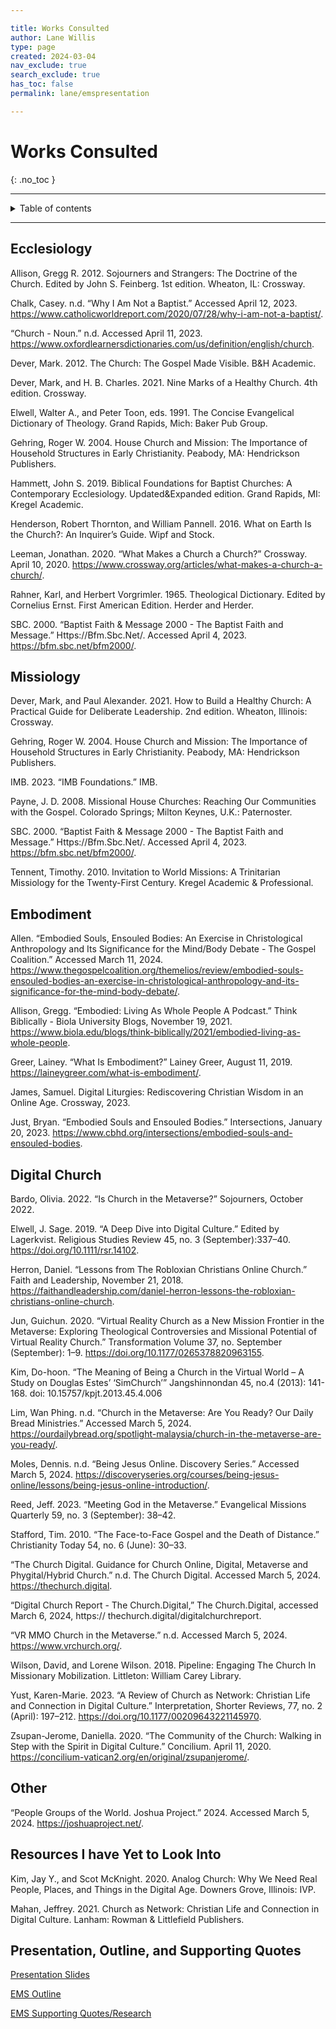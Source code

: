 ```yaml
---

title: Works Consulted
author: Lane Willis
type: page
created: 2024-03-04
nav_exclude: true
search_exclude: true
has_toc: false
permalink: lane/emspresentation

---
```


# Works Consulted
{: .no_toc }

---

<details closed markdown="block">
  <summary>
    Table of contents
  </summary>
  {: .text-delta }
1. TOC
{:toc}
</details>

---

## Ecclesiology 

Allison, Gregg R. 2012. Sojourners and Strangers: The Doctrine of the Church. Edited by John S. Feinberg. 1st edition. Wheaton, IL: Crossway. 

Chalk, Casey. n.d. “Why I Am Not a Baptist.” Accessed April 12, 2023. https://www.catholicworldreport.com/2020/07/28/why-i-am-not-a-baptist/. 

“Church - Noun.” n.d. Accessed April 11, 2023. https://www.oxfordlearnersdictionaries.com/us/definition/english/church. 

Dever, Mark. 2012. The Church: The Gospel Made Visible. B&H Academic. 

Dever, Mark, and H. B. Charles. 2021. Nine Marks of a Healthy Church. 4th edition. Crossway. 

Elwell, Walter A., and Peter Toon, eds. 1991. The Concise Evangelical Dictionary of Theology. Grand Rapids, Mich: Baker Pub Group. 

Gehring, Roger W. 2004. House Church and Mission: The Importance of Household Structures in Early Christianity. Peabody, MA: Hendrickson Publishers. 

Hammett, John S. 2019. Biblical Foundations for Baptist Churches: A Contemporary Ecclesiology. Updated&Expanded edition. Grand Rapids, MI: Kregel Academic. 

Henderson, Robert Thornton, and William Pannell. 2016. What on Earth Is the Church?: An Inquirer’s Guide. Wipf and Stock. 

Leeman, Jonathan. 2020. “What Makes a Church a Church?” Crossway. April 10, 2020. https://www.crossway.org/articles/what-makes-a-church-a-church/. 

Rahner, Karl, and Herbert Vorgrimler. 1965. Theological Dictionary. Edited by Cornelius Ernst. First American Edition. Herder and Herder. 

SBC. 2000. “Baptist Faith & Message 2000 - The Baptist Faith and Message.” Https://Bfm.Sbc.Net/. Accessed April 4, 2023. https://bfm.sbc.net/bfm2000/. 

## Missiology 

Dever, Mark, and Paul Alexander. 2021. How to Build a Healthy Church: A Practical Guide for Deliberate Leadership. 2nd edition. Wheaton, Illinois: Crossway. 

Gehring, Roger W. 2004. House Church and Mission: The Importance of Household Structures in Early Christianity. Peabody, MA: Hendrickson Publishers. 

IMB. 2023. “IMB Foundations.” IMB. 

Payne, J. D. 2008. Missional House Churches: Reaching Our Communities with the Gospel. Colorado Springs; Milton Keynes, U.K.: Paternoster. 

SBC. 2000. “Baptist Faith & Message 2000 - The Baptist Faith and Message.” Https://Bfm.Sbc.Net/. Accessed April 4, 2023. https://bfm.sbc.net/bfm2000/. 

Tennent, Timothy. 2010. Invitation to World Missions: A Trinitarian Missiology for the Twenty-First Century. Kregel Academic & Professional. 

## Embodiment 

Allen. “Embodied Souls, Ensouled Bodies: An Exercise in Christological Anthropology and Its Significance for the Mind/Body Debate - The Gospel Coalition.” Accessed March 11, 2024. https://www.thegospelcoalition.org/themelios/review/embodied-souls-ensouled-bodies-an-exercise-in-christological-anthropology-and-its-significance-for-the-mind-body-debate/. 

Allison, Gregg. “Embodied: Living As Whole People A Podcast.” Think Biblically - Biola University Blogs, November 19, 2021. https://www.biola.edu/blogs/think-biblically/2021/embodied-living-as-whole-people. 

Greer, Lainey. “What Is Embodiment?” Lainey Greer, August 11, 2019. https://laineygreer.com/what-is-embodiment/. 

James, Samuel. Digital Liturgies: Rediscovering Christian Wisdom in an Online Age. Crossway, 2023. 

Just, Bryan. “Embodied Souls and Ensouled Bodies.” Intersections, January 20, 2023. https://www.cbhd.org/intersections/embodied-souls-and-ensouled-bodies. 

## Digital Church 

Bardo, Olivia. 2022. “Is Church in the Metaverse?” Sojourners, October 2022. 

Elwell, J. Sage. 2019. “A Deep Dive into Digital Culture.” Edited by Lagerkvist. Religious Studies Review 45, no. 3 (September):337–40. https://doi.org/10.1111/rsr.14102. 

Herron, Daniel. “Lessons from The Robloxian Christians Online Church.” Faith and Leadership, November 21, 2018. https://faithandleadership.com/daniel-herron-lessons-the-robloxian-christians-online-church. 

Jun, Guichun. 2020. “Virtual Reality Church as a New Mission Frontier in the Metaverse: Exploring Theological Controversies and Missional Potential of Virtual Reality Church.” Transformation Volume 37, no. September (September): 1–9. https://doi.org/10.1177/0265378820963155. 

Kim, Do-hoon. “The Meaning of Being a Church in the Virtual World – A Study on Douglas Estes’ ‘SimChurch’” Jangshinnondan 45, no.4 (2013): 141-168. doi: 10.15757/kpjt.2013.45.4.006 

Lim, Wan Phing. n.d. “Church in the Metaverse: Are You Ready? Our Daily Bread Ministries.” Accessed March 5, 2024. https://ourdailybread.org/spotlight-malaysia/church-in-the-metaverse-are-you-ready/. 

Moles, Dennis. n.d. “Being Jesus Online. Discovery Series.” Accessed March 5, 2024. https://discoveryseries.org/courses/being-jesus-online/lessons/being-jesus-online-introduction/. 

Reed, Jeff. 2023. “Meeting God in the Metaverse.” Evangelical Missions Quarterly 59, no. 3 (September): 38–42. 

Stafford, Tim. 2010. “The Face-to-Face Gospel and the Death of Distance.” Christianity Today 54, no. 6 (June): 30–33. 

“The Church Digital. Guidance for Church Online, Digital, Metaverse and Phygital/Hybrid Church.” n.d. The Church Digital. Accessed March 5, 2024. https://thechurch.digital. 

“Digital Church Report - The Church.Digital,” The Church.Digital, accessed March 6, 2024, https:// thechurch.digital/digitalchurchreport. 

“VR MMO Church in the Metaverse.” n.d. Accessed March 5, 2024. https://www.vrchurch.org/. 

Wilson, David, and Lorene Wilson. 2018. Pipeline: Engaging The Church In Missionary Mobilization. Littleton: William Carey Library. 

Yust, Karen-Marie. 2023. “A Review of Church as Network: Christian Life and Connection in Digital Culture.” Interpretation, Shorter Reviews, 77, no. 2 (April): 197–212. https://doi.org/10.1177/00209643221145970. 

Zsupan-Jerome, Daniella. 2020. “The Community of the Church: Walking in Step with the Spirit in Digital Culture.” Concilium. April 11, 2020. https://concilium-vatican2.org/en/original/zsupanjerome/. 

## Other 

“People Groups of the World. Joshua Project.” 2024. Accessed March 5, 2024. https://joshuaproject.net/. 

## Resources I have Yet to Look Into 

Kim, Jay Y., and Scot McKnight. 2020. Analog Church: Why We Need Real People, Places, and Things in the Digital Age. Downers Grove, Illinois: IVP. 

Mahan, Jeffrey. 2021. Church as Network: Christian Life and Connection in Digital Culture. Lanham: Rowman & Littlefield Publishers. 

## Presentation, Outline, and Supporting Quotes

[Presentation Slides](/files/ems/Shortened%20EMS%20Presentation.pdf)

[EMS Outline](/files/ems/EMS%20Outline%20Final.pdf)

[EMS Supporting Quotes/Research](/files/ems/EMS%20Presentation%20Supporting%20Quotes.pdf)